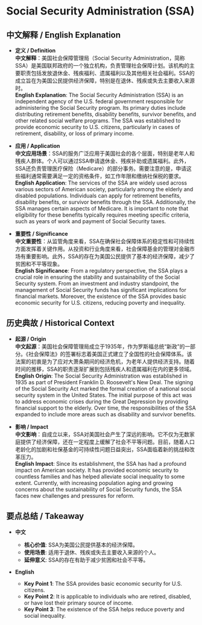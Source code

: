 # Social Security Administration (SSA)

## 中文解释 / English Explanation

* **定义 / Definition**  
  **中文解释**：美国社会保障管理局（Social Security Administration，简称SSA）是美国联邦政府的一个独立机构，负责管理社会保障计划。该机构的主要职责包括发放退休金、残疾福利、遗属福利以及其他相关社会福利。SSA的成立旨在为美国公民提供经济保障，特别是在退休、残疾或失去主要收入来源时。  
  **English Explanation**: The Social Security Administration (SSA) is an independent agency of the U.S. federal government responsible for administering the Social Security program. Its primary duties include distributing retirement benefits, disability benefits, survivor benefits, and other related social welfare programs. The SSA was established to provide economic security to U.S. citizens, particularly in cases of retirement, disability, or loss of primary income.

* **应用 / Application**  
  **中文应用场景**：SSA的服务广泛应用于美国社会的各个层面，特别是老年人和残疾人群体。个人可以通过SSA申请退休金、残疾补助或遗属福利。此外，SSA还负责管理医疗保险（Medicare）的部分事务。需要注意的是，申请这些福利通常需要满足一定的资格条件，如工作年限和缴纳社保税的要求。  
  **English Application**: The services of the SSA are widely used across various sectors of American society, particularly among the elderly and disabled populations. Individuals can apply for retirement benefits, disability benefits, or survivor benefits through the SSA. Additionally, the SSA manages certain aspects of Medicare. It is important to note that eligibility for these benefits typically requires meeting specific criteria, such as years of work and payment of Social Security taxes.

* **重要性 / Significance**  
  **中文重要性**：从监管角度来看，SSA在确保社会保障体系的稳定性和可持续性方面发挥着关键作用。从投资和行业角度来看，社会保障基金的管理对金融市场有重要影响。此外，SSA的存在为美国公民提供了基本的经济保障，减少了贫困和不平等现象。  
  **English Significance**: From a regulatory perspective, the SSA plays a crucial role in ensuring the stability and sustainability of the Social Security system. From an investment and industry standpoint, the management of Social Security funds has significant implications for financial markets. Moreover, the existence of the SSA provides basic economic security for U.S. citizens, reducing poverty and inequality.

## 历史典故 / Historical Context

* **起源 / Origin**  
  **中文起源**：美国社会保障管理局成立于1935年，作为罗斯福总统“新政”的一部分。《社会保障法》的签署标志着美国正式建立了全国性的社会保障体系。该法案的初衷是为了应对大萧条期间的经济危机，为老年人提供经济支持。随着时间的推移，SSA的职责逐渐扩展到包括残疾人和遗属福利在内的更多领域。  
  **English Origin**: The Social Security Administration was established in 1935 as part of President Franklin D. Roosevelt's New Deal. The signing of the Social Security Act marked the formal creation of a national social security system in the United States. The initial purpose of this act was to address economic crises during the Great Depression by providing financial support to the elderly. Over time, the responsibilities of the SSA expanded to include more areas such as disability and survivor benefits.

* **影响 / Impact**  
  **中文影响**：自成立以来，SSA对美国社会产生了深远的影响。它不仅为无数家庭提供了经济保障，还在一定程度上缓解了社会不平等问题。目前，随着人口老龄化的加剧和社保基金的可持续性问题日益突出，SSA面临着新的挑战和改革压力。  
  **English Impact**: Since its establishment, the SSA has had a profound impact on American society. It has provided economic security to countless families and has helped alleviate social inequality to some extent. Currently, with increasing population aging and growing concerns about the sustainability of Social Security funds, the SSA faces new challenges and pressures for reform.

## 要点总结 / Takeaway

* **中文**  
  - **核心价值**: SSA为美国公民提供基本的经济保障。
  - **使用场景**: 适用于退休、残疾或失去主要收入来源的个人。
  - **延伸意义**: SSA的存在有助于减少贫困和社会不平等。

* **English**  
  - **Key Point 1**: The SSA provides basic economic security for U.S. citizens.
  - **Key Point 2**: It is applicable to individuals who are retired, disabled, or have lost their primary source of income.
  - **Key Point 3**: The existence of the SSA helps reduce poverty and social inequality.